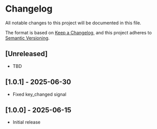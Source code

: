# Changelog

All notable changes to this project will be documented in this file.

The format is based on [Keep a Changelog](https://keepachangelog.com/en/1.0.0/),
and this project adheres to [Semantic Versioning](https://semver.org/spec/v2.0.0.html).

## [Unreleased]

- TBD

## [1.0.1] - 2025-06-30

- Fixed key_changed signal

## [1.0.0] - 2025-06-15

- Initial release
